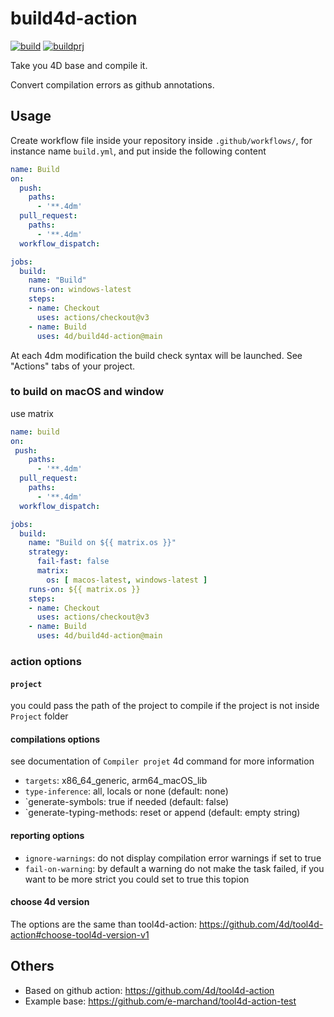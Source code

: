 # build4d-action

[![build](https://github.com/4d/build4d-action/actions/workflows/build.yml/badge.svg)](https://github.com/4d/build4d-action/actions/workflows/build.yml)
[![buildprj](https://github.com/4d/build4d-action/actions/workflows/buildprj.yml/badge.svg)](https://github.com/4d/build4d-action/actions/workflows/buildprj.yml)

Take you 4D base and compile it.

Convert compilation errors as github annotations.

## Usage

Create workflow file inside your repository inside `.github/workflows/`, for instance name `build.yml`, and put inside the following content

```yaml
name: Build
on:
  push:
    paths:
      - '**.4dm'
  pull_request:
    paths:
      - '**.4dm'
  workflow_dispatch:

jobs:
  build:
    name: "Build"
    runs-on: windows-latest
    steps:
    - name: Checkout
      uses: actions/checkout@v3
    - name: Build
      uses: 4d/build4d-action@main
```

At each 4dm modification the build check syntax will be launched. See "Actions" tabs of your project.

### to build on macOS and window

use matrix

```yaml
name: build
on:
 push:
    paths:
      - '**.4dm'
  pull_request:
    paths:
      - '**.4dm'
  workflow_dispatch:

jobs:
  build:
    name: "Build on ${{ matrix.os }}"
    strategy:
      fail-fast: false
      matrix:
        os: [ macos-latest, windows-latest ]
    runs-on: ${{ matrix.os }}
    steps:
    - name: Checkout
      uses: actions/checkout@v3
    - name: Build
      uses: 4d/build4d-action@main
```

### action options

#### `project`

you could pass the path of the project to compile if the project is not inside `Project` folder

#### compilations options

see documentation of `Compiler projet` 4d command for more information

- `targets`: x86_64_generic, arm64_macOS_lib
- `type-inference`: all, locals or none (default: none)
- `generate-symbols: true if needed (default: false)
- `generate-typing-methods: reset or append (default: empty string)

#### reporting options

- `ignore-warnings`: do not display compilation error warnings if set to true
- `fail-on-warning`: by default a warning do not make the task failed, if you want to be more strict you could set to true this topion

#### choose 4d version

The options are the same than tool4d-action: https://github.com/4d/tool4d-action#choose-tool4d-version-v1

## Others

- Based on github action: https://github.com/4d/tool4d-action
- Example base: https://github.com/e-marchand/tool4d-action-test
